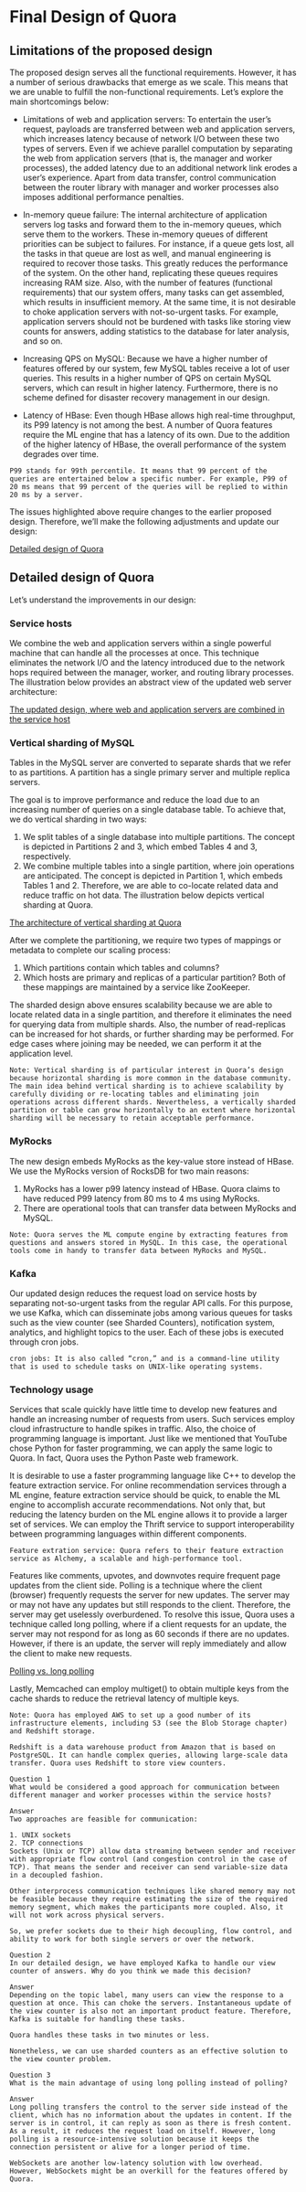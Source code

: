 # Final Design of Quora
## Limitations of the proposed design
The proposed design serves all the functional requirements. However, it has a number of serious drawbacks that emerge as we scale. This means that we are unable to fulfill the non-functional requirements. Let’s explore the main shortcomings below:

- Limitations of web and application servers: To entertain the user’s request, payloads are transferred between web and application servers, which increases latency because of network I/O between these two types of servers. Even if we achieve parallel computation by separating the web from application servers (that is, the manager and worker processes), the added latency due to an additional network link erodes a user’s experience. Apart from data transfer, control communication between the router library with manager and worker processes also imposes additional performance penalties.

- In-memory queue failure: The internal architecture of application servers log tasks and forward them to the in-memory queues, which serve them to the workers. These in-memory queues of different priorities can be subject to failures. For instance, if a queue gets lost, all the tasks in that queue are lost as well, and manual engineering is required to recover those tasks. This greatly reduces the performance of the system. On the other hand, replicating these queues requires increasing RAM size. Also, with the number of features (functional requirements) that our system offers, many tasks can get assembled, which results in insufficient memory. At the same time, it is not desirable to choke application servers with not-so-urgent tasks. For example, application servers should not be burdened with tasks like storing view counts for answers, adding statistics to the database for later analysis, and so on.

- Increasing QPS on MySQL: Because we have a higher number of features offered by our system, few MySQL tables receive a lot of user queries. This results in a higher number of QPS on certain MySQL servers, which can result in higher latency. Furthermore, there is no scheme defined for disaster recovery management in our design.

- Latency of HBase: Even though HBase allows high real-time throughput, its P99 latency is not among the best. A number of Quora features require the ML engine that has a latency of its own. Due to the addition of the higher latency of HBase, the overall performance of the system degrades over time.

```
P99 stands for 99th percentile. It means that 99 percent of the queries are entertained below a specific number. For example, P99 of 20 ms means that 99 percent of the queries will be replied to within 20 ms by a server.
```

The issues highlighted above require changes to the earlier proposed design. Therefore, we’ll make the following adjustments and update our design:

[Detailed design of Quora](./detailed_design.jpg)

## Detailed design of Quora
Let’s understand the improvements in our design:

### Service hosts
We combine the web and application servers within a single powerful machine that can handle all the processes at once. This technique eliminates the network I/O and the latency introduced due to the network hops required between the manager, worker, and routing library processes. The illustration below provides an abstract view of the updated web server architecture:

[The updated design, where web and application servers are combined in the service host](./servers.jpg)


### Vertical sharding of MySQL
Tables in the MySQL server are converted to separate shards that we refer to as partitions. A partition has a single primary server and multiple replica servers.

The goal is to improve performance and reduce the load due to an increasing number of queries on a single database table. To achieve that, we do vertical sharding in two ways:

1. We split tables of a single database into multiple partitions. The concept is depicted in Partitions 2 and 3, which embed Tables 4 and 3, respectively.
2. We combine multiple tables into a single partition, where join operations are anticipated. The concept is depicted in Partition 1, which embeds Tables 1 and 2.
Therefore, we are able to co-locate related data and reduce traffic on hot data. The illustration below depicts vertical sharding at Quora.

[The architecture of vertical sharding at Quora](./partitions.jpg)

After we complete the partitioning, we require two types of mappings or metadata to complete our scaling process:

1. Which partitions contain which tables and columns?
2. Which hosts are primary and replicas of a particular partition?
Both of these mappings are maintained by a service like ZooKeeper.

The sharded design above ensures scalability because we are able to locate related data in a single partition, and therefore it eliminates the need for querying data from multiple shards. Also, the number of read-replicas can be increased for hot shards, or further sharding may be performed. For edge cases where joining may be needed, we can perform it at the application level.

```
Note: Vertical sharding is of particular interest in Quora’s design because horizontal sharding is more common in the database community. The main idea behind vertical sharding is to achieve scalability by carefully dividing or re-locating tables and eliminating join operations across different shards. Nevertheless, a vertically sharded partition or table can grow horizontally to an extent where horizontal sharding will be necessary to retain acceptable performance.
```

### MyRocks
The new design embeds MyRocks as the key-value store instead of HBase. We use the MyRocks version of RocksDB for two main reasons:

1. MyRocks has a lower p99 latency instead of HBase. Quora claims to have reduced P99 latency from 80 ms to 4 ms using MyRocks.
2. There are operational tools that can transfer data between MyRocks and MySQL.

```
Note: Quora serves the ML compute engine by extracting features from questions and answers stored in MySQL. In this case, the operational tools come in handy to transfer data between MyRocks and MySQL.
```

### Kafka
Our updated design reduces the request load on service hosts by separating not-so-urgent tasks from the regular API calls. For this purpose, we use Kafka, which can disseminate jobs among various queues for tasks such as the view counter (see Sharded Counters), notification system, analytics, and highlight topics to the user. Each of these jobs is executed through cron jobs.

```
cron jobs: It is also called “cron,” and is a command-line utility that is used to schedule tasks on UNIX-like operating systems.
```

### Technology usage
Services that scale quickly have little time to develop new features and handle an increasing number of requests from users. Such services employ cloud infrastructure to handle spikes in traffic. Also, the choice of programming language is important. Just like we mentioned that YouTube chose Python for faster programming, we can apply the same logic to Quora. In fact, Quora uses the Python Paste web framework.

It is desirable to use a faster programming language like C++ to develop the feature extraction service. For online recommendation services through a ML engine, feature extraction service should be quick, to enable the ML engine to accomplish accurate recommendations. Not only that, but reducing the latency burden on the ML engine allows it to provide a larger set of services. We can employ the Thrift service to support interoperability between programming languages within different components.

```
Feature extration service: Quora refers to their feature extraction service as Alchemy, a scalable and high-performance tool.
```

Features like comments, upvotes, and downvotes require frequent page updates from the client side. Polling is a technique where the client (browser) frequently requests the server for new updates. The server may or may not have any updates but still responds to the client. Therefore, the server may get uselessly overburdened. To resolve this issue, Quora uses a technique called long polling, where if a client requests for an update, the server may not respond for as long as 60 seconds if there are no updates. However, if there is an update, the server will reply immediately and allow the client to make new requests.

[Polling vs. long polling](./vs.jpg)

Lastly, Memcached can employ multiget() to obtain multiple keys from the cache shards to reduce the retrieval latency of multiple keys.

```
Note: Quora has employed AWS to set up a good number of its infrastructure elements, including S3 (see the Blob Storage chapter) and Redshift storage.
```
```
Redshift is a data warehouse product from Amazon that is based on PostgreSQL. It can handle complex queries, allowing large-scale data transfer. Quora uses Redshift to store view counters.
```


```
Question 1
What would be considered a good approach for communication between different manager and worker processes within the service hosts?

Answer
Two approaches are feasible for communication:

1. UNIX sockets
2. TCP connections
Sockets (Unix or TCP) allow data streaming between sender and receiver with appropriate flow control (and congestion control in the case of TCP). That means the sender and receiver can send variable-size data in a decoupled fashion.

Other interprocess communication techniques like shared memory may not be feasible because they require estimating the size of the required memory segment, which makes the participants more coupled. Also, it will not work across physical servers.

So, we prefer sockets due to their high decoupling, flow control, and ability to work for both single servers or over the network.
```

```
Question 2
In our detailed design, we have employed Kafka to handle our view counter of answers. Why do you think we made this decision?

Answer
Depending on the topic label, many users can view the response to a question at once. This can choke the servers. Instantaneous update of the view counter is also not an important product feature. Therefore, Kafka is suitable for handling these tasks.

Quora handles these tasks in two minutes or less.

Nonetheless, we can use sharded counters as an effective solution to the view counter problem.
```

```
Question 3
What is the main advantage of using long polling instead of polling?

Answer
Long polling transfers the control to the server side instead of the client, which has no information about the updates in content. If the server is in control, it can reply as soon as there is fresh content. As a result, it reduces the request load on itself. However, long polling is a resource-intensive solution because it keeps the connection persistent or alive for a longer period of time.

WebSockets are another low-latency solution with low overhead. However, WebSockets might be an overkill for the features offered by Quora.
```

